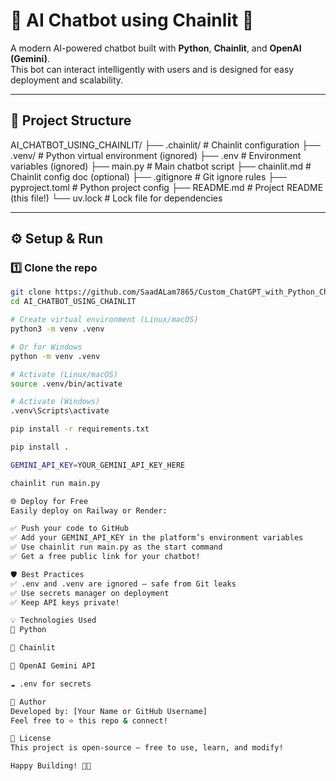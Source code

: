 # 🤖 AI Chatbot using Chainlit 🚀

A modern AI-powered chatbot built with **Python**, **Chainlit**, and **OpenAI (Gemini)**.  
This bot can interact intelligently with users and is designed for easy deployment and scalability.

---

## 📂 **Project Structure**

AI_CHATBOT_USING_CHAINLIT/
├── .chainlit/ # Chainlit configuration
├── .venv/ # Python virtual environment (ignored)
├── .env # Environment variables (ignored)
├── main.py # Main chatbot script
├── chainlit.md # Chainlit config doc (optional)
├── .gitignore # Git ignore rules
├── pyproject.toml # Python project config
├── README.md # Project README (this file!)
└── uv.lock # Lock file for dependencies


---

## ⚙️ **Setup & Run**

### 1️⃣ Clone the repo

```bash
git clone https://github.com/SaadALam7865/Custom_ChatGPT_with_Python_Chainlit-
cd AI_CHATBOT_USING_CHAINLIT

# Create virtual environment (Linux/macOS)
python3 -m venv .venv

# Or for Windows
python -m venv .venv

# Activate (Linux/macOS)
source .venv/bin/activate

# Activate (Windows)
.venv\Scripts\activate

pip install -r requirements.txt

pip install .

GEMINI_API_KEY=YOUR_GEMINI_API_KEY_HERE

chainlit run main.py

🌐 Deploy for Free
Easily deploy on Railway or Render:

✅ Push your code to GitHub
✅ Add your GEMINI_API_KEY in the platform’s environment variables
✅ Use chainlit run main.py as the start command
✅ Get a free public link for your chatbot!

🛡️ Best Practices
✅ .env and .venv are ignored — safe from Git leaks
✅ Use secrets manager on deployment
✅ Keep API keys private!

💡 Technologies Used
🐍 Python

🔗 Chainlit

🤖 OpenAI Gemini API

☁️ .env for secrets

👑 Author
Developed by: [Your Name or GitHub Username]
Feel free to ⭐️ this repo & connect!

📜 License
This project is open-source — free to use, learn, and modify!

Happy Building! 🚀✨